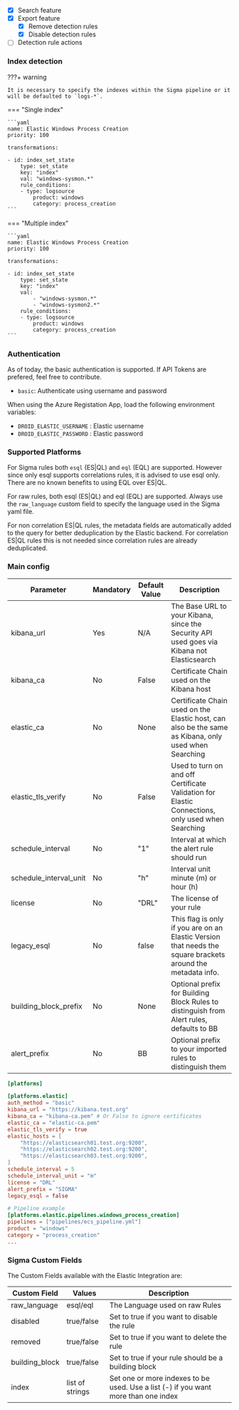 - [x] Search feature
- [x] Export feature
    * [x] Remove detection rules
    * [x] Disable detection rules
- [ ] Detection rule actions

### Index detection

???+ warning

    It is necessary to specify the indexes within the Sigma pipeline or it will be defaulted to `logs-*`.

=== "Single index"

    ```yaml
    name: Elastic Windows Process Creation
    priority: 100

    transformations:

    - id: index_set_state
        type: set_state
        key: "index"
        val: "windows-sysmon.*"
        rule_conditions:
        - type: logsource
            product: windows
            category: process_creation
    ```

=== "Multiple index"

    ```yaml
    name: Elastic Windows Process Creation
    priority: 100

    transformations:

    - id: index_set_state
        type: set_state
        key: "index"
        val:
            - "windows-sysmon.*"
            - "windows-sysmon2.*"
        rule_conditions:
        - type: logsource
            product: windows
            category: process_creation
    ```

### Authentication

As of today, the basic authentication is supported. If API Tokens are prefered, feel free to contribute.

- `basic`: Authenticate using username and password

When using the Azure Registation App, load the following environment variables:

- `DROID_ELASTIC_USERNAME` : Elastic username
- `DROID_ELASTIC_PASSWORD` : Elastic password

### Supported Platforms

For Sigma rules both `esql` (ES|QL) and `eql` (EQL) are supported. However since only esql supports correlations rules, it is advised to use esql only. There are no known benefits to using EQL over ES|QL.

For raw rules, both esql (ES|QL) and eql (EQL) are supported. Always use the `raw_language` custom field to specify the language used in the Sigma yaml file.

For non correlation ES|QL rules, the metadata fields are automatically added to the query for better deduplication by the Elastic backend. For correlation ES|QL rules this is not needed since correlation rules are already deduplicated.

### Main config

| Parameter              | Mandatory | Default Value | Description                                                                                                 |
| ---------------------- | --------- | ------------- | ----------------------------------------------------------------------------------------------------------- |
| kibana_url             | Yes       | N/A           | The Base URL to your Kibana, since the Security API used goes via Kibana not Elasticsearch                  |
| kibana_ca              | No        | False         | Certificate Chain used on the Kibana host                                                                   |
| elastic_ca             | No        | None          | Certificate Chain used on the Elastic host, can also be the same as Kibana, only used when Searching        |
| elastic_tls_verify     | No        | False         | Used to turn on and off Certificate Validation for Elastic Connections, only used when Searching            |
| schedule_interval      | No        | "1"           | Interval at which the alert rule should run                                                                 |
| schedule_interval_unit | No        | "h"           | Interval unit minute (m) or hour (h)                                                                        |
| license                | No        | "DRL"         | The license of your rule                                                                                    |
| legacy_esql            | No        | false         | This flag is only if you are on an Elastic Version that needs the square brackets around the metadata info. |
| building_block_prefix  | No        | None          | Optional prefix for Building Block Rules to distinguish from Alert rules, defaults to BB                    |
| alert_prefix           | No        | BB            | Optional prefix to your imported rules to distinguish them                                                  |


```toml
[platforms]

[platforms.elastic]
auth_method = "basic"
kibana_url = "https://kibana.test.org"
kibana_ca = "kibana-ca.pem" # Or False to ignore certificates
elastic_ca = "elastic-ca.pem"
elastic_tls_verify = true
elastic_hosts = [
    "https://elasticsearch01.test.org:9200",
    "https://elasticsearch02.test.org:9200",
    "https://elasticsearch03.test.org:9200",
]
schedule_interval = 5
schedule_interval_unit = "m"
license = "DRL"
alert_prefix = "SIGMA"
legacy_esql = false

# Pipeline example
[platforms.elastic.pipelines.windows_process_creation]
pipelines = ["pipelines/ecs_pipeline.yml"]
product = "windows"
category = "process_creation"
...
```

### Sigma Custom Fields

The Custom Fields available with the Elastic Integration are:

| Custom Field   | Values          | Description                                                                        |
| -------------- | --------------- | ---------------------------------------------------------------------------------- |
| raw_language   | esql/eql        | The Language used on raw Rules                                                     |
| disabled       | true/false      | Set to true if you want to disable the rule                                        |
| removed        | true/false      | Set to true if you want to delete the rule                                         |
| building_block | true/false      | Set to true if your rule should be a building block                                |
| index          | list of strings | Set one or more indexes to be used. Use a list (-) if you want more than one index |


